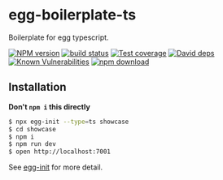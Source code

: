 # egg-boilerplate-ts

Boilerplate for egg typescript.

[![NPM version][npm-image]][npm-url]
[![build status][travis-image]][travis-url]
[![Test coverage][codecov-image]][codecov-url]
[![David deps][david-image]][david-url]
[![Known Vulnerabilities][snyk-image]][snyk-url]
[![npm download][download-image]][download-url]

[npm-image]: https://img.shields.io/npm/v/egg-boilerplate-ts.svg?style=flat-square
[npm-url]: https://npmjs.org/package/egg-boilerplate-ts
[travis-image]: https://img.shields.io/travis/eggjs/egg-boilerplate-ts.svg?style=flat-square
[travis-url]: https://travis-ci.org/eggjs/egg-boilerplate-ts
[codecov-image]: https://img.shields.io/codecov/c/github/eggjs/egg-boilerplate-ts.svg?style=flat-square
[codecov-url]: https://codecov.io/gh/eggjs/egg-boilerplate-ts
[david-image]: https://img.shields.io/david/eggjs/egg-boilerplate-ts.svg?style=flat-square
[david-url]: https://david-dm.org/eggjs/egg-boilerplate-ts
[snyk-image]: https://snyk.io/test/npm/egg-boilerplate-ts/badge.svg?style=flat-square
[snyk-url]: https://snyk.io/test/npm/egg-boilerplate-ts
[download-image]: https://img.shields.io/npm/dm/egg-boilerplate-ts.svg?style=flat-square
[download-url]: https://npmjs.org/package/egg-boilerplate-ts

## Installation

**Don't `npm i` this directly**

```bash
$ npx egg-init --type=ts showcase
$ cd showcase
$ npm i
$ npm run dev
$ open http://localhost:7001
```

See [egg-init](https://github.com/eggjs/egg-init) for more detail.
